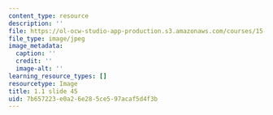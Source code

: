 ```yaml
---
content_type: resource
description: ''
file: https://ol-ocw-studio-app-production.s3.amazonaws.com/courses/15-s21-nuts-and-bolts-of-business-plans-january-iap-2014/7b657223e0a26e285ce597acaf5d4f3b_Slide45.JPG
file_type: image/jpeg
image_metadata:
  caption: ''
  credit: ''
  image-alt: ''
learning_resource_types: []
resourcetype: Image
title: 1.1 slide 45
uid: 7b657223-e0a2-6e28-5ce5-97acaf5d4f3b
---
```

